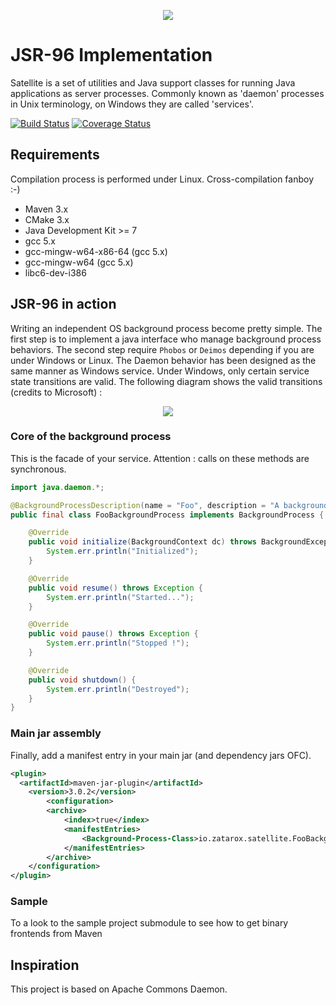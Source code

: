 <p align="center">
  <img src="https://github.com/gchauvet/satellite/blob/jsr-96/satellite.png"/>
</p>

# JSR-96 Implementation
Satellite is a set of utilities and Java support classes for running Java applications as server processes.
Commonly known as 'daemon' processes in Unix terminology, on Windows they are called 'services'.

[![Build Status](https://travis-ci.org/gchauvet/satellite.png)](https://travis-ci.org/gchauvet/satellite)
[![Coverage Status](https://coveralls.io/repos/github/gchauvet/satellite/badge.svg?branch=jsr-96)](https://coveralls.io/github/gchauvet/satellite?branch=jsr-96)

## Requirements
Compilation process is performed under Linux. Cross-compilation fanboy :-)

* Maven 3.x
* CMake 3.x
* Java Development Kit >= 7
* gcc 5.x
* gcc-mingw-w64-x86-64 (gcc 5.x)
* gcc-mingw-w64 (gcc 5.x)
* libc6-dev-i386

## JSR-96 in action
Writing an independent OS background process become pretty simple. The first step is to implement a java interface who manage background process behaviors. The second step require `Phobos` or `Deimos` depending if you are under Windows or Linux. The Daemon behavior has been designed as the same manner as Windows service. Under Windows, only certain service state transitions are valid. The following diagram shows the valid transitions (credits to Microsoft) :
<p align="center">
  <img src="https://i-msdn.sec.s-msft.com/dynimg/IC498931.png"/>
</p>

### Core of the background process
This is the facade of your service. Attention : calls on these methods are synchronous.

```java
import java.daemon.*;

@BackgroundProcessDescription(name = "Foo", description = "A background process sample")
public final class FooBackgroundProcess implements BackgroundProcess {

    @Override
    public void initialize(BackgroundContext dc) throws BackgroundException, Exception {
        System.err.println("Initialized");
    }

    @Override
    public void resume() throws Exception {
        System.err.println("Started...");
    }

    @Override
    public void pause() throws Exception {
        System.err.println("Stopped !");
    }

    @Override
    public void shutdown() {
        System.err.println("Destroyed");
    }
}
```

### Main jar assembly

Finally, add a manifest entry in your main jar (and dependency jars OFC).
```xml
<plugin>
  <artifactId>maven-jar-plugin</artifactId>
    <version>3.0.2</version>
        <configuration>
        <archive>
            <index>true</index>
            <manifestEntries>
                <Background-Process-Class>io.zatarox.satellite.FooBackgroundProcess</Background-Process-Class>
            </manifestEntries>
        </archive>
    </configuration>
</plugin>
```

### Sample
To a look to the sample project submodule to see how to get binary frontends from Maven

## Inspiration
This project is based on Apache Commons Daemon.
